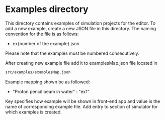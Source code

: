 # Examples directory

This directory contains examples of simulation projects for the editor. To add a new example, create a new JSON file in this directory. The naming convention for the file is as follows:

- ex{number of the example}.json

Please note that the examples must be numbered consecutively.

After creating new example file add it to examplesMap.json file located in 
```bash
src/examples/examplesMap.json
```
Example mapping shown be as followed:

- "Proton pencil beam in water" : "ex1"

Key specifies how example will be shown in front-end app and value is the name of corresponding example file.
Add entry to section of simulator for which examples is created.